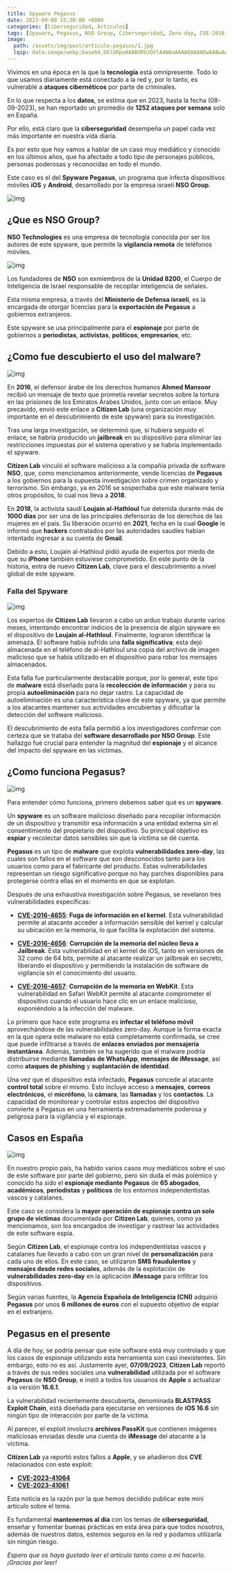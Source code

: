 ```yaml
---
title: Spyware Pegasus
date: 2023-09-08 15:30:00 +0800
categories: [Ciberseguridad, Articulos]
tags: [Spyware, Pegasus, NSO Group, Ciberseguridad, Zero-day, CVE-2016-4655, CVE-2016-4656, CVE-2016-4657, CVE-2023-41064, CVE-2023-41061, Citizen Lab]
image:
  path: /assets/img/post/articulo-pegasus/1.jpg
  lqip: data:image/webp;base64,UklGRpoAAABXRUJQVlA4WAoAAAAQAAAADwAABwAAQUxQSDIAAAARL0AmbZurmr57yyIiqE8oiG0bejIYEQTgqiDA9vqnsUSI6H+oAERp2HZ65qP/VIAWAFZQOCBCAAAA8AEAnQEqEAAIAAVAfCWkAALp8sF8rgRgAP7o9FDvMCkMde9PK7euH5M1m6VWoDXf2FkP3BqV0ZYbO6NA/VFIAAAA
---
```


Vivimos en una época en la que la **tecnología** está omnipresente. Todo lo que usamos diariamente está conectado a la red y, por lo tanto, es vulnerable a **ataques cibernéticos** por parte de criminales.

En lo que respecta a los **datos**, se estima que en 2023, hasta la fecha (08-09-2023), se han reportado un promedio de **1252 ataques por semana** solo en España.

Por ello, está claro que la **ciberseguridad** desempeña un papel cada vez más importante en nuestra vida diaria.

Es por esto que hoy vamos a hablar de un caso muy mediático y conocido en los últimos años, que ha afectado a todo tipo de personajes públicos, personas poderosas y reconocidas en todo el mundo.

Este caso es el del **Spyware Pegasus**, un programa que infecta dispositivos móviles **iOS** y **Android**, desarrollado por la empresa israelí **NSO Group**.

![img](/assets/img/post/articulo-pegasus/7.jpg)

## **¿Que es NSO Group?**

**NSO Technologies** es una empresa de tecnología conocida por ser los autores de este spyware, que permite la **vigilancia remota** de teléfonos móviles.

![img](/assets/img/post/articulo-pegasus/2.jpg)

Los fundadores de **NSO** son exmiembros de la **Unidad 8200**, el Cuerpo de Inteligencia de Israel responsable de recopilar inteligencia de señales.

Esta misma empresa, a través del **Ministerio de Defensa israelí**, es la encargada de otorgar licencias para la **exportación de Pegasus** a gobiernos extranjeros.

Este spyware se usa principalmente para el **espionaje** por parte de gobiernos a **periodistas**, **activistas**, **políticos**, **empresarios**, etc.

## **¿Como fue descubierto el uso del malware?**

![img](/assets/img/post/articulo-pegasus/3.jpg)

En **2016**, el defensor árabe de los derechos humanos **Ahmed Mansoor** recibió un mensaje de texto que prometía revelar secretos sobre la tortura en las prisiones de los Emiratos Árabes Unidos, junto con un enlace. Muy precavido, envió este enlace a **Citizen Lab** (una organización muy importante en el descubrimiento de este spyware) para su investigación.

Tras una larga investigación, se determinó que, si hubiera seguido el enlace, se habría producido un **jailbreak** en su dispositivo para eliminar las restricciones impuestas por el sistema operativo y se habría implementado el spyware.

**Citizen Lab** vinculó el software malicioso a la compañía privada de software **NSO**, que, como mencionamos anteriormente, vende licencias de **Pegasus** a los gobiernos para la supuesta investigación sobre crimen organizado y terrorismo. Sin embargo, ya en 2016 se sospechaba que este malware tenía otros propósitos, lo cual nos lleva a **2018**.

En **2018**, la activista saudí **Loujain al-Hathloul** fue detenida durante más de **1000 días** por ser una de las principales defensoras de los derechos de las mujeres en el país. Su liberación ocurrió en **2021**, fecha en la cual **Google** le informó que **hackers** contratados por las autoridades saudíes habían intentado ingresar a su cuenta de **Gmail**.

Debido a esto, Loujain al-Hathloul pidió ayuda de expertos por miedo de que su **iPhone** también estuviese comprometido. En este punto de la historia, entra de nuevo **Citizen Lab**, clave para el descubrimiento a nivel global de este spyware.

### Falla del Spyware

![img](/assets/img/post/articulo-pegasus/4.png)

Los expertos de **Citizen Lab** llevaron a cabo un arduo trabajo durante varios meses, intentando encontrar indicios de la presencia de algún spyware en el dispositivo de **Loujain al-Hathloul**. Finalmente, lograron identificar la amenaza. El software había sufrido una **falla significativa**; esta dejó almacenada en el teléfono de al-Hathloul una copia del archivo de imagen malicioso que se había utilizado en el dispositivo para robar los mensajes almacenados.

Esta falla fue particularmente destacable porque, por lo general, este tipo de **malware** está diseñado para la **recolección de información** y para su propia **autoeliminación** para no dejar rastro. La capacidad de autoeliminación es una característica clave de este spyware, ya que permite a los atacantes mantener sus actividades encubiertas y dificultar la detección del software malicioso.

El descubrimiento de esta falla permitió a los investigadores confirmar con certeza que se trataba del **software desarrollado por NSO Group**. Este hallazgo fue crucial para entender la magnitud del **espionaje** y el alcance del impacto del spyware en las víctimas.

## **¿Como funciona Pegasus?**

![img](/assets/img/post/articulo-pegasus/5.jpg)

Para entender cómo funciona, primero debemos saber qué es un **spyware**.

Un **spyware** es un software malicioso diseñado para recopilar información de un dispositivo y transmitir esa información a una entidad externa sin el consentimiento del propietario del dispositivo. Su principal objetivo es **espiar** y recolectar datos sensibles sin que la víctima se dé cuenta.

**Pegasus** es un tipo de **malware** que explota **vulnerabilidades zero-day**, las cuales son fallos en el software que son desconocidos tanto para los usuarios como para el fabricante del producto. Estas vulnerabilidades representan un riesgo significativo porque no hay parches disponibles para protegerse contra ellas en el momento en que se explotan.

Después de una exhaustiva investigación sobre Pegasus, se revelaron tres vulnerabilidades específicas:

* **[CVE-2016-4655](https://www.incibe.es/incibe-cert/alerta-temprana/vulnerabilidades/cve-2016-4655)**: **Fuga de información en el kernel**. Esta vulnerabilidad permite al atacante acceder a información sensible del kernel y calcular su ubicación en la memoria, lo que facilita la explotación del sistema.

* **[CVE-2016-4656](https://nvd.nist.gov/vuln/detail/CVE-2016-4656)**: **Corrupción de la memoria del núcleo lleva a Jailbreak**. Esta vulnerabilidad en el kernel de iOS, tanto en versiones de 32 como de 64 bits, permite al atacante realizar un jailbreak en secreto, liberando el dispositivo y permitiendo la instalación de software de vigilancia sin el conocimiento del usuario.

* **[CVE-2016-4657](https://nvd.nist.gov/vuln/detail/CVE-2016-4657)**: **Corrupción de la memoria en WebKit**. Esta vulnerabilidad en Safari WebKit permite al atacante comprometer el dispositivo cuando el usuario hace clic en un enlace malicioso, exponiéndolo a la infección del malware.

Lo primero que hace este programa es **infectar el teléfono móvil** aprovechándose de las vulnerabilidades zero-day. Aunque la forma exacta en la que opera este malware no está completamente confirmada, se cree que puede infiltrarse a través de **enlaces enviados por mensajería instantánea**. Además, también se ha sugerido que el malware podría distribuirse mediante **llamadas de WhatsApp**, **mensajes de iMessage**, así como **ataques de phishing** y **suplantación de identidad**.

Una vez que el dispositivo está infectado, **Pegasus** concede al atacante **control total** sobre el mismo. Esto incluye acceso a **mensajes**, **correos electrónicos**, el **micrófono**, la **cámara**, las **llamadas** y los **contactos**. La capacidad de monitorear y controlar estos aspectos del dispositivo convierte a Pegasus en una herramienta extremadamente poderosa y peligrosa para la vigilancia y el espionaje.

## **Casos en España**

![img](/assets/img/post/articulo-pegasus/6.jpg)

En nuestro propio país, ha habido varios casos muy mediáticos sobre el uso de este software por parte del gobierno, pero sin duda el más polémico y conocido ha sido el **espionaje mediante Pegasus** de **65 abogados**, **académicos**, **periodistas** y **políticos** de los entornos independentistas vascos y catalanes.

Este caso se considera la **mayor operación de espionaje contra un solo grupo de víctimas** documentada por **Citizen Lab**, quienes, como ya mencionamos, son los encargados de investigar y rastrear las actividades de este software espía.

Según **Citizen Lab**, el espionaje contra los independentistas vascos y catalanes fue llevado a cabo con un gran nivel de **personalización** para cada uno de ellos. En este caso, se utilizaron **SMS fraudulentos** y **mensajes desde redes sociales**, además de la explotación de **vulnerabilidades zero-day** en la aplicación **iMessage** para infiltrar los dispositivos.

Según varias fuentes, la **Agencia Española de Inteligencia (CNI)** adquirió **Pegasus** por unos **6 millones de euros** con el supuesto objetivo de espiar en el extranjero.

## **Pegasus en el presente**

A día de hoy, se podría pensar que este software está muy controlado y que los casos de espionaje utilizando esta herramienta son casi inexistentes. Sin embargo, esto no es así. Justamente ayer, **07/09/2023**, **Citizen Lab** reportó a través de sus redes sociales una **vulnerabilidad** utilizada por el software **Pegasus** de **NSO Group**, e instó a todos los usuarios de **Apple** a actualizar a la versión **16.6.1**.

La vulnerabilidad recientemente descubierta, denominada **BLASTPASS Exploit Chain**, está diseñada para ejecutarse en versiones de **iOS 16.6** sin ningún tipo de interacción por parte de la víctima.

Al parecer, el exploit involucra **archivos PassKit** que contienen imágenes maliciosas enviadas desde una cuenta de **iMessage** del atacante a la víctima.

**Citizen Lab** ya reportó estos fallos a **Apple**, y se añadieron dos **CVE** relacionados con este exploit:

* **[CVE-2023-41064](https://nvd.nist.gov/vuln/detail/CVE-2023-41064)**
* **[CVE-2023-41061](https://nvd.nist.gov/vuln/detail/cve-2023-41061)**

Esta noticia es la razón por la que hemos decidido publicar este mini artículo sobre el tema.

Es fundamental **mantenernos al día** con los temas de **ciberseguridad**, enseñar y fomentar buenas prácticas en esta área para que todos nosotros, además de nuestros datos, estemos seguros en la red y podamos utilizarla sin ningún riesgo.

*Espero que os haya gustado leer el artículo tanto como a mi hacerlo. ¡Gracias por leer!*
